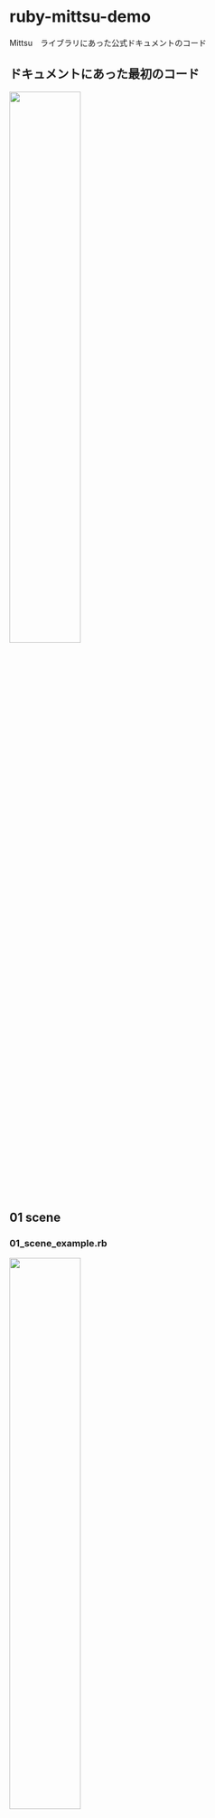 # ruby-mittsu-demo
Mittsu　ライブラリにあった公式ドキュメントのコード

## ドキュメントにあった最初のコード
<img src="https://github.com/iwatanabee/ruby-mittsu-demo/assets/83575309/4da409cd-a25c-403d-8a9e-3e72d3be584f" width="50%">

## 01 scene
### 01_scene_example.rb
<img src="https://github.com/iwatanabee/ruby-mittsu-demo/assets/83575309/99e1fa7a-c648-4dac-aff5-0994faf799d4" width="50%">

### 02_geometries_example.rb
<img src="https://github.com/iwatanabee/ruby-mittsu-demo/assets/83575309/be47c8e5-463d-4245-a4b9-4fa2eb76325c" width="50%">

### 02_lathe_geometery_example.rb
<img src="https://github.com/iwatanabee/ruby-mittsu-demo/assets/83575309/fcc8900c-8206-4974-98d2-fed6af29db9c" width="50%">



### 02_parametric_geometry_example.rb
<img src="https://github.com/iwatanabee/ruby-mittsu-demo/assets/83575309/c2d02d44-b0bf-40eb-be8b-bdab8f4b42fe" width="50%">


### 02_torus_knot_example.rb

<img src="https://github.com/iwatanabee/ruby-mittsu-demo/assets/83575309/aa14a6b7-e404-4906-b6ff-8137f825999e" width="50%">

### 03_complex_object_example.rb
<img src="https://github.com/iwatanabee/ruby-mittsu-demo/assets/83575309/9eee113f-4334-468a-8795-10c9d0181960" width="50%">

### 04_ambient_light_example.rb
<img src="https://github.com/iwatanabee/ruby-mittsu-demo/assets/83575309/b08b201e-b8f7-4d68-af68-a7a335fbe3a0" width="50%">


### 04_dir_light_example.rb x
<img src="" width="50%">

### 04_hemi_light_example.rb
<img src="https://github.com/iwatanabee/ruby-mittsu-demo/assets/83575309/390f9621-d59f-4c06-b3bd-51be1fb91c7a" width="50%">

### 04_point_light_example.rb　x

<img src="https://github.com/iwatanabee/ruby-mittsu-demo/assets/83575309/9eee113f-4334-468a-8795-10c9d0181960" width="50%">


### 04_spot_light_example.rb x


<img src="https://github.com/iwatanabee/ruby-mittsu-demo/assets/83575309/9eee113f-4334-468a-8795-10c9d0181960" width="50%">

### 05_earth_example.rb

<img src="https://github.com/iwatanabee/ruby-mittsu-demo/assets/83575309/847d99cb-8905-4259-8eb6-35a61c8aeefe" width="50%">

### 05_earth_moon_example.rb
<img src="https://github.com/iwatanabee/ruby-mittsu-demo/assets/83575309/c5cfafd3-1edc-451b-a531-460d4c3ffe56" width="50%">


### 05_texture_example.rb
<img src="https://github.com/iwatanabee/ruby-mittsu-demo/assets/83575309/f7042997-f147-4a64-8971-594d1b57ddea" width="50%">


### 06_cube_texture_example.rb x


<img src="https://github.com/iwatanabee/ruby-mittsu-demo/assets/83575309/9eee113f-4334-468a-8795-10c9d0181960" width="50%">

### 06_skybox_example.rb x

<img src="https://github.com/iwatanabee/ruby-mittsu-demo/assets/83575309/9eee113f-4334-468a-8795-10c9d0181960" width="50%">


### 07_earth_normal_example.rb x

<img src="https://github.com/iwatanabee/ruby-mittsu-demo/assets/83575309/9eee113f-4334-468a-8795-10c9d0181960" width="50%">

### 08_shadow_example.rb x
<img src="" width="50%">

### 09_line_example.rb x

<img src="https://github.com/iwatanabee/ruby-mittsu-demo/assets/83575309/9eee113f-4334-468a-8795-10c9d0181960" width="50%">

### 10_obj_loader_example.rb
<img src="https://github.com/iwatanabee/ruby-mittsu-demo/assets/83575309/4ac59f60-264b-499e-85fb-0096cd152a1d" width="50%">

```
document-example % ruby 10_obj_loader_example.rb 
Mittsu OpenGL Renderer 0.4.0
Scene (<Scene #1>) [0.0, 0.0, 0.0]
┗╸Group (<Group #3>) [0.0, 0.0, 0.0]
  ┣╸Object3D (mesh1.002_mesh1-geometry) [0.0, 0.0, 0.0]
  ┃ ┣╸Mesh (mesh1.002_mesh1-geometry male-02-1noCullingID_male-02-1noCulling.JP) [0.0, 0.0, 0.0]
  ┃ ┣╸Mesh (mesh1.002_mesh1-geometry orig_02_-_Defaul1noCu_orig_02_-_Defaul1noCu) [0.0, 0.0, 0.0]
  ┃ ┗╸Mesh (mesh1.002_mesh1-geometry FrontColorNoCullingID_orig_02_-_Defaul1noCu) [0.0, 0.0, 0.0]
  ┣╸Object3D (mesh2.002_mesh2-geometry) [0.0, 0.0, 0.0]
  ┃ ┗╸Mesh (mesh2.002_mesh2-geometry male-02-1noCullingID_male-02-1noCulling.JP) [0.0, 0.0, 0.0]
  ┣╸Object3D (mesh3.002_mesh3-geometry) [0.0, 0.0, 0.0]
  ┃ ┗╸Mesh (mesh3.002_mesh3-geometry male-02-1noCullingID_male-02-1noCulling.JP) [0.0, 0.0, 0.0]
  ┣╸Object3D (mesh4.002_mesh4-geometry) [0.0, 0.0, 0.0]
  ┃ ┗╸Mesh (mesh4.002_mesh4-geometry _01_-_Default1noCulli__01_-_Default1noCulli) [0.0, 0.0, 0.0]
  ┣╸Object3D (mesh5.002_mesh5-geometry) [0.0, 0.0, 0.0]
  ┃ ┗╸Mesh (mesh5.002_mesh5-geometry _01_-_Default1noCulli__01_-_Default1noCulli) [0.0, 0.0, 0.0]
  ┣╸Object3D (mesh6.002_mesh6-geometry) [0.0, 0.0, 0.0]
  ┃ ┗╸Mesh (mesh6.002_mesh6-geometry _01_-_Default1noCulli__01_-_Default1noCulli) [0.0, 0.0, 0.0]
  ┣╸Object3D (mesh7.002_mesh7-geometry) [0.0, 0.0, 0.0]
  ┃ ┗╸Mesh (mesh7.002_mesh7-geometry _01_-_Default1noCulli__01_-_Default1noCulli) [0.0, 0.0, 0.0]
  ┣╸Object3D (mesh8.002_mesh8-geometry) [0.0, 0.0, 0.0]
  ┃ ┗╸Mesh (mesh8.002_mesh8-geometry _01_-_Default1noCulli__01_-_Default1noCulli) [0.0, 0.0, 0.0]
  ┣╸Object3D (mesh9.002_mesh9-geometry) [0.0, 0.0, 0.0]
  ┃ ┣╸Mesh (mesh9.002_mesh9-geometry male-02-1noCullingID_male-02-1noCulling.JP) [0.0, 0.0, 0.0]
  ┃ ┗╸Mesh (mesh9.002_mesh9-geometry FrontColorNoCullingID_male-02-1noCulling.JP) [0.0, 0.0, 0.0]
  ┗╸Object3D (mesh10.002_mesh10-geometry) [0.0, 0.0, 0.0]
    ┣╸Mesh (mesh10.002_mesh10-geometry male-02-1noCullingID_male-02-1noCulling.JP) [0.0, 0.0, 0.0]
    ┗╸Mesh (mesh10.002_mesh10-geometry FrontColorNoCullingID_male-02-1noCulling.JP) [0.0, 0.0, 0.0]
```
### 11_character_input_example.rb
キーボードの文字を認識する

<img src="https://github.com/iwatanabee/ruby-mittsu-demo/assets/83575309/9eee113f-4334-468a-8795-10c9d0181960" width="50%">

```
qwertyuiop@@;lkjhgfdsazxbnm,% 
```

### 11_keyboard_input_example.rb
<img src="https://github.com/iwatanabee/ruby-mittsu-demo/assets/83575309/387b648f-8f65-4148-a579-469f817712fd" width="50%">

### 12_mouse_click_example.rb
<img src="https://github.com/iwatanabee/ruby-mittsu-demo/assets/83575309/e9e5ad66-1ec4-4e13-b7c2-082a6d609cea" width="50%">

### 12_mouse_motion_example.rb
<img src="https://github.com/iwatanabee/ruby-mittsu-demo/assets/83575309/059d5aba-0308-46a8-ad9e-b6f76cb05f05" width="50%">

### 12_mouse_scroll_example.rb
<img src="https://github.com/iwatanabee/ruby-mittsu-demo/assets/83575309/d2e21cda-28f4-4993-b962-e9b0889f5819" width="50%">

### 12_orbit_zoom_example.rb
<img src="https://github.com/iwatanabee/ruby-mittsu-demo/assets/83575309/b74a5848-aea8-432e-b775-51374fb340f1" width="50%">


### 13_joystick_example.rb

```
ERROR: Please plug in a joystick to run this example.
```

### 14_sprite_example.rb
<img src="https://github.com/iwatanabee/ruby-mittsu-demo/assets/83575309/22b2c110-4fe2-41e1-830d-10a891d0d5da" width="50%">

### 15_raycast_example.rb
<img src="https://github.com/iwatanabee/ruby-mittsu-demo/assets/83575309/7ba01089-e571-46f9-8361-10a1e69d7ae0" width="50%">

### 15_raycast_obj_example.rb x

<img src="https://github.com/iwatanabee/ruby-mittsu-demo/assets/83575309/9eee113f-4334-468a-8795-10c9d0181960" width="50%">


### 16_transparent_objects_example.rb
<img src="https://github.com/iwatanabee/ruby-mittsu-demo/assets/83575309/c135976c-25f9-48b2-9933-80e5452cf72d" width="50%">


### 17_point_cloud_example.rb x
<img src="https://github.com/iwatanabee/ruby-mittsu-demo/assets/83575309/9eee113f-4334-468a-8795-10c9d0181960" width="50%">

### 18_remove_object_example.rb
<img src="https://github.com/iwatanabee/ruby-mittsu-demo/assets/83575309/030e7712-7ae6-488e-8de9-71d47df1aa77" width="50%">

### 19_mesh_face_material_example.rb
<img src="https://github.com/iwatanabee/ruby-mittsu-demo/assets/83575309/2ac5a94f-0051-4f20-9a6e-eb8481718f2e" width="50%">
